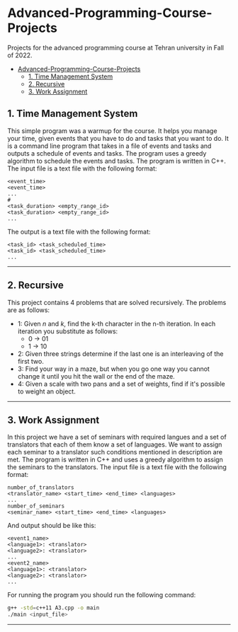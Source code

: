 # Advanced-Programming-Course-Projects

Projects for the advanced programming course at Tehran university in Fall of 2022.

- [Advanced-Programming-Course-Projects](#advanced-programming-course-projects)
  - [1. Time Management System](#1-time-management-system)
  - [2. Recursive](#2-recursive)
  - [3. Work Assignment](#3-work-assignment)

## 1. Time Management System

This simple program was a warmup for the course. It helps you manage your time, given events that you have to do and tasks that you want to do. It is a command line program that takes in a file of events and tasks and outputs a schedule of events and tasks. The program uses a greedy algorithm to schedule the events and tasks. The program is written in C++. The input file is a text file with the following format:

```text
<event_time>
<event_time>
...
#
<task_duration> <empty_range_id>
<task_duration> <empty_range_id>
...
```

The output is a text file with the following format:

```text
<task_id> <task_scheduled_time>
<task_id> <task_scheduled_time>
...
```

---

## 2. Recursive

This project contains 4 problems that are solved recursively. The problems are as follows:

- 1: Given *n* and *k*, find the k-th character in the n-th iteration. In each iteration you substitute as follows:
  - 0 -> 01
  - 1 -> 10
- 2: Given three strings determine if the last one is an interleaving of the first two.
- 3: Find your way in a maze, but when you go one way you cannot change it until you hit the wall or the end of the maze.
- 4: Given a scale with two pans and a set of weights, find if it's possible to weight an object.

---

## 3. Work Assignment

In this project we have a set of seminars with required langues and a set of translators that each of them know a set of languages. We want to assign each seminar to a translator such conditions mentioned in description are met. The program is written in C++ and uses a greedy algorithm to assign the seminars to the translators. The input file is a text file with the following format:

```text
number_of_translators
<translator_name> <start_time> <end_time> <languages>
...
number_of_seminars
<seminar_name> <start_time> <end_time> <languages>
```

And output should be like this:

```text
<event1_name>
<language1>: <translator>
<language2>: <translator>
...
<event2_name>
<language1>: <translator>
<language2>: <translator>
...
```

For running the program you should run the following command:

```sh
g++ -std=c++11 A3.cpp -o main
./main <input_file> 
```

---
